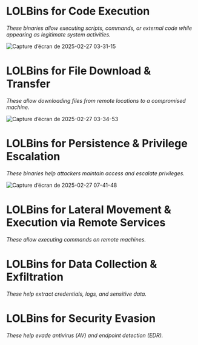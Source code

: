 # LOLBins for Code Execution
*These binaries allow executing scripts, commands, or external code while appearing as legitimate system activities.*

![Capture d’écran de 2025-02-27 03-31-15](https://github.com/user-attachments/assets/6fbf9f06-3bde-482e-9f0d-d6a656a1fe7f)

# LOLBins for File Download & Transfer
*These allow downloading files from remote locations to a compromised machine.*

![Capture d’écran de 2025-02-27 03-34-53](https://github.com/user-attachments/assets/897fd514-b22b-4ddb-86e9-6484897dcaf7)

# LOLBins for Persistence & Privilege Escalation
*These binaries help attackers maintain access and escalate privileges.*

![Capture d’écran de 2025-02-27 07-41-48](https://github.com/user-attachments/assets/976a9114-79d6-4c42-bfbc-2523f959a8b1)

# LOLBins for Lateral Movement & Execution via Remote Services
*These allow executing commands on remote machines.*

# LOLBins for Data Collection & Exfiltration
*These help extract credentials, logs, and sensitive data.*

# LOLBins for Security Evasion
*These help evade antivirus (AV) and endpoint detection (EDR).*
